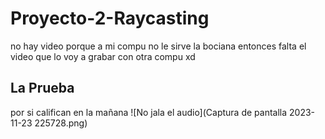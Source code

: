 # Proyecto-2-Raycasting
no hay video porque a mi compu no le sirve la bociana entonces falta el video que lo voy a grabar con otra compu xd
## La Prueba
por si califican en la mañana 
![No jala el audio](Captura de pantalla 2023-11-23 225728.png)
